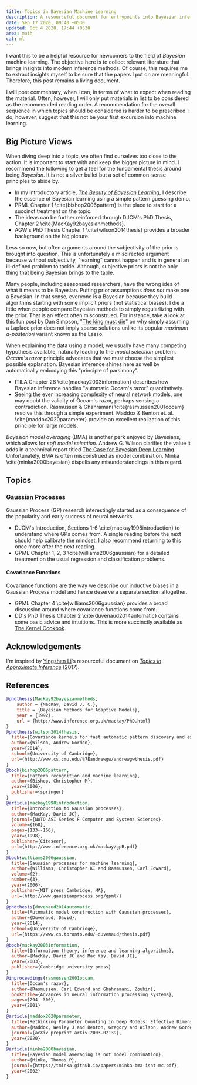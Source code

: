 ```yaml
---
title: Topics in Bayesian Machine Learning
description: A resourceful document for entrypoints into Bayesian inference.
date: Sep 17 2020, 09:40 +0530
updated: Oct 4 2020, 17:44 +0530
area: math
cat: ml
---
```


I want this to be a helpful resource for newcomers to the field of _Bayesian_
machine learning. The objective here is to collect relevant literature
that brings insights into modern inference methods. Of course, this requires me
to extract insights myself to be sure that the papers I put on are
meaningful. Therefore, this post remains a living document.

I will post commentary, when I can, in terms of what to expect when reading the
material. Often, however, I will only put materials in list to be considered
as the recommended reading order. A recommendation for the overall sequence
in which topics should be considered is harder to be prescribed. I do,
however, suggest that this not be your first excursion into machine learning.

## Big Picture Views

When diving deep into a topic, we often find ourselves too close to the action.
It is important to start with and keep the bigger picture in mind. I recommend
the following to get a feel for the fundamental thesis around being _Bayesian_.
It is not a silver bullet but a set of common-sense principles to abide by.

- In my introductory article, [_The Beauty of Bayesian Learning_](/kb/the-beauty-of-bayesian-learning), I describe the essence of Bayesian learning using a simple pattern guessing demo.
- PRML Chapter 1 \cite{bishop2006pattern} is the place to start for a succinct
treatment on the topic.
- The ideas can be further reinforced through DJCM's PhD Thesis, Chapter 2 \cite{MacKay92bayesianmethods}.
- AGW's PhD Thesis Chapter 1 \cite{wilson2014thesis} provides a broader background on the big picture.

Less so now, but often arguments around the subjectivity of the prior is brought
into question. This is unfortunately a misdirected argument because without
subjectivity, "learning" cannot happen and is in general an ill-defined problem
to tackle. Although, subjective priors is not the only thing that being Bayesian
brings to the table.

Many people, including seasonsed researchers, have the wrong idea of what it
means to be Bayesian. Putting prior assumptions _does not_ make one a Bayesian.
In that sense, everyone is a Bayesian because they build algorithms starting
with some implicit priors (not statistical biases). I die a little
when people compare Bayesian methods to simply regularlizing with the prior.
That is an effect often misconstrued. For instance, take a look at this fun post
by Dan Simpson, "[The king must die](https://statmodeling.stat.columbia.edu/2017/11/02/king-must-die/)"
on why simply assuming a Laplace prior does not imply sparse solutions unlike
its popular _maximum a-posteriori_ variant known as the Lasso.

When explaining the data using a model, we usually have many competing
hypothesis available, naturally leading to the _model selection_ problem.
_Occam's razor_ principle advocates that we must choose the simplest possible 
explanation. Bayesian inference shines here as well by automatically embodying
this "principle of parsimony".

- ITILA Chapter 28 \cite{mackay2003information} describes how Bayesian inference handles "automatic Occam's razor" quantitatively.
- Seeing the ever increasing complexity of neural network models, one may doubt the
  validity of Occam's razor, perhaps sensing a contradiction. Rasmussen & Ghahramani \cite{rasmussen2001occam} resolve this through a simple experiment. Maddox & Benton et. al. \cite{maddox2020parameter} provide an excellent realization of this principle for large models.

_Bayesian model averaging_ (BMA) is another perk enjoyed by Bayesians, which
allows for _soft model selection_. Andrew G. Wilson
clarifies the value it adds in a technical report titled [The Case for Bayesian Deep Learning](https://cims.nyu.edu/~andrewgw/caseforbdl/). Unfortunately, BMA is often misconstrued as
model combination. Minka \cite{minka2000bayesian} dispells any misunderstandings
in this regard.

## Topics

### Gaussian Processes

Gaussian Process (GP) research interestingly started as a consequence of the
popularity and early success of neural networks.

- DJCM's Introduction, Sections 1-6 \cite{mackay1998introduction} to understand where GPs comes from. A single reading before the next should help calibrate the mindset. I also recommend returning to this once more after the next reading.
- GPML Chapter 1, 2, 3 \cite{williams2006gaussian} for a detailed treatment on the usual regression and classification problems.

#### Covariance Functions

Covariance functions are the way we describe our inductive biases in a Gaussian
Process model and hence deserve a separate section altogether.

- GPML Chapter 4 \cite{williams2006gaussian} provides a broad discussion around where covariance functions
come from.
- DD's PhD Thesis Chapter 2 \cite{duvenaud2014automatic} contains some basic advice and intuitions. This is more succinctly available as [The Kernel Cookbok](https://www.cs.toronto.edu/~duvenaud/cookbook/).

## Acknowledgements

I'm inspired by 
[Yingzhen Li](http://yingzhenli.net/home/en/)'s resourceful 
document on [_Topics in Approximate Inference_](http://yingzhenli.net/home/pdf/topics_approx_infer.pdf) (2017).

## References

```bib
@phdthesis{MacKay92bayesianmethods,
    author = {MacKay, David J. C.},
    title = {Bayesian Methods for Adaptive Models},
    year = {1992},
    url = {http://www.inference.org.uk/mackay/PhD.html}
}
@phdthesis{wilson2014thesis,
  title={Covariance kernels for fast automatic pattern discovery and extrapolation with Gaussian processes},
  author={Wilson, Andrew Gordon},
  year={2014},
  school={University of Cambridge},
  url={http://www.cs.cmu.edu/%7Eandrewgw/andrewgwthesis.pdf}
}
@book{bishop2006pattern,
  title={Pattern recognition and machine learning},
  author={Bishop, Christopher M},
  year={2006},
  publisher={springer}
}
@article{mackay1998introduction,
  title={Introduction to Gaussian processes},
  author={MacKay, David JC},
  journal={NATO ASI Series F Computer and Systems Sciences},
  volume={168},
  pages={133--166},
  year={1998},
  publisher={Citeseer},
  url={http://www.inference.org.uk/mackay/gpB.pdf}
}
@book{williams2006gaussian,
  title={Gaussian processes for machine learning},
  author={Williams, Christopher KI and Rasmussen, Carl Edward},
  volume={2},
  number={3},
  year={2006},
  publisher={MIT press Cambridge, MA},
  url={http://www.gaussianprocess.org/gpml/}
}
@phdthesis{duvenaud2014automatic,
  title={Automatic model construction with Gaussian processes},
  author={Duvenaud, David},
  year={2014},
  school={University of Cambridge},
  url={https://www.cs.toronto.edu/~duvenaud/thesis.pdf}
}
@book{mackay2003information,
  title={Information theory, inference and learning algorithms},
  author={MacKay, David JC and Mac Kay, David JC},
  year={2003},
  publisher={Cambridge university press}
}
@inproceedings{rasmussen2001occam,
  title={Occam's razor},
  author={Rasmussen, Carl Edward and Ghahramani, Zoubin},
  booktitle={Advances in neural information processing systems},
  pages={294--300},
  year={2001}
}
@article{maddox2020parameter,
  title={Rethinking Parameter Counting in Deep Models: Effective Dimensionality Revisited},
  author={Maddox, Wesley J and Benton, Gregory and Wilson, Andrew Gordon},
  journal={arXiv preprint arXiv:2003.02139},
  year={2020}
}
@article{minka2000bayesian,
  title={Bayesian model averaging is not model combination},
  author={Minka, Thomas P},
  journal={https://tminka.github.io/papers/minka-bma-isnt-mc.pdf},
  year={2002}
}
```